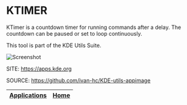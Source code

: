 # KTIMER

 KTimer is a countdown timer for running commands after  a delay. The countdown can be paused or set to loop  continuously. 

 This tool is part of the KDE Utils Suite.
 
 ![Screenshot](https://www.kde.org/images/screenshots/ktimer.png)
 
 SITE: https://apps.kde.org

 SOURCE: https://github.com/ivan-hc/KDE-utils-appimage
 
 | [Applications](https://portable-linux-apps.github.io/apps.html) | [Home](https://portable-linux-apps.github.io)
 | --- | --- |

